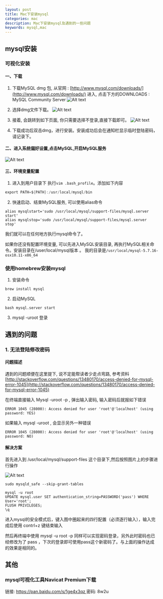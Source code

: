 ```yaml
---
layout: post
title: Mac下安装mysql
categories: mac
description: Mac下安装mysql及遇到的一些问题
keywords: mysql,mac
---
```

##  mysql安装
### 可视化安装
#### 一、下载
 1. 下载MySQL dmg 包, 从官网 : [http://www.mysql.com/downloads/](http://www.mysql.com/downloads/) 进入, 点击下方的DOWNLOADS : MySQL Community Server
![Alt text]({{site.url}}/img/database/20171016_mysql1.png)
2. 选择dmg文件下载。
![Alt text]({{site.url}}/img/database/20171016_mysql2.png)

3. 接着, 会跳转到如下页面, 你只需要选择不登录,直接下载即可。
![Alt text]({{site.url}}/img/database/20171016_mysql3.png)

4. 下载成功后双击dmg，进行安装。安装成功后会在通知栏显示临时登陆密码，请记录下。

#### 二、进入系统偏好设置,点击MySQL,开启MySQL服务

![Alt text]({{site.url}}/img/database/20171016_mysql4.png)
#### 三、环境变量配置
1. 进入到用户目录下 执行`vim .bash_profile`。添加如下内容
```java
export PATH=${PATH}:/usr/local/mysql/bin
```
2. 快速启动、结束MySQL服务, 可以使用alias命令

```
alias mysqlstart='sudo /usr/local/mysql/support-files/mysql.server start'
alias mysqlstop='sudo /usr/local/mysql/support-files/mysql.server stop'
```
  我们就可以在任何地方执行mysql命令了。
  
  如果你还没有配置环境变量, 可以先进入MySQL安装目录, 再执行MySQL相关命令。安装目录在/user/local/mysql版本 。 我的目录是`/usr/local/mysql-5.7.16-osx10.11-x86_64`

###  使用homebrew安装mysql
1. 安装命令
```
brew install mysql
```
2. 启动MySQL
```
bash mysql.server start
```
3. mysql -uroot 登录

## 遇到的问题
### 1. 无法登陆修改密码
#### 问题描述
遇到的问题顺便在这里提下, 说不定能帮读者少走点弯路, 参考资料 [http://stackoverflow.com/questions/13480170/access-denied-for-mysql-error-1045](http://stackoverflow.com/questions/13480170/access-denied-for-mysql-error-1045)

在终端直接输入 Mysql -uroot -p , 弹出输入密码, 输入密码后就报如下错误
　　
```
ERROR 1045 (28000): Access denied for user 'root'@'localhost' (using password: YES)
```

如果输入 mysql -uroot , 会显示另外一种错误
 　　
```
ERROR 1045 (28000): Access denied for user 'root'@'localhost' (using password: NO)
```
#### 解决方案 
首先进入到 /usr/local/mysql/support-files 这个目录下,然后按照图片上的步骤进行操作

![Alt text]({{site.url}}/img/database/20171016_mysql5.png)

```
sudo mysqld_safe --skip-grant-tables

mysql -u root
UPDATE mysql.user SET authentication_string=PASSWORD('pass') WHERE User='root';
FLUSH PRIVILEGES;
\q
```

进入mysql的安全模式后，键入图中圈起来的四行配置（必须逐行输入），输入完成后使用 contrl+z 键结束输入 

然后再终端中使用 mysql -u root -p 同样可以实现密码登录，另外此时密码也已经修改为了 pass ，下次的登录即可使用pass这个新密码了。与上面的操作达成的效果是相同的。
## 其他
### mysql可视化工具Navicat Premium下载
链接: [https://pan.baidu.com/s/1ge4x3qz ](https://pan.baidu.com/s/1ge4x3qz)
密码: 8w2u